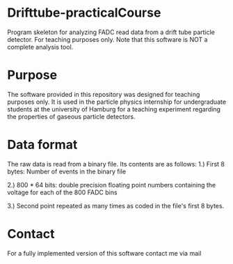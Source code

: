 # Drifttube-practicalCourse
Program skeleton for analyzing FADC read data from a drift tube particle detector. For teaching purposes only.
Note that this software is NOT a complete analysis tool.

# Purpose
The software provided in this repository was designed for teaching purposes only.
It is used in the particle physics internship for undergraduate students at the university of Hamburg for a teaching experiment regarding the properties of gaseous particle detectors.

# Data format
The raw data is read from a binary file. Its contents are as follows:
1.) First 8 bytes: Number of events in the binary file

2.) 800 * 64 bits: double precision floating point numbers containing the voltage for each of the 800 FADC bins

3.) Second point repeated as many times as coded in the file's first 8 bytes.


# Contact
For a fully implemented version of this software contact me via mail


